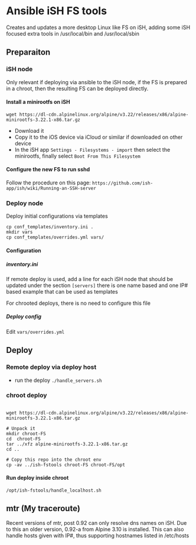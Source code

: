 # Ansible iSH FS tools

Creates and updates a more desktop Linux like FS on iSH, adding some iSH focused extra tools in /usr/local/bin and /usr/local/sbin

## Preparaiton

### iSH node

Only relevant if deploying via ansible to the iSH node, if the FS is prepared in a
chroot, then the resulting FS can be deployed directly.

#### Install a minirootfs on iSH

```shell
wget https://dl-cdn.alpinelinux.org/alpine/v3.22/releases/x86/alpine-minirootfs-3.22.1-x86.tar.gz
```

- Download it
- Copy it to the iOS device via iCloud or similar if downloaded on other device
- In the iSH app `Settings - Filesystems - import` then select the minirootfs,
  finally select `Boot From This Filesystem`

#### Configure the new FS to run sshd

Follow the procedure on this page: `https://github.com/ish-app/ish/wiki/Running-an-SSH-server`

### Deploy node

Deploy initial configurations via templates

```shell
cp conf_templates/inventory.ini .
mkdir vars
cp conf_templates/overrides.yml vars/
```

#### Configuration

##### inventory.ini

If remote deploy is used, add a line for each iSH node that should be updated under
the section `[servers]` there is one name based and one IP# based example that
can be used as templates

For chrooted deploys, there is no need to configure this file

##### Deploy config

Edit `vars/overrides.yml`

## Deploy

### Remote deploy via deploy host

- run the deploy `./handle_servers.sh`

### chroot deploy

```shell

wget https://dl-cdn.alpinelinux.org/alpine/v3.22/releases/x86/alpine-minirootfs-3.22.1-x86.tar.gz

# Unpack it
mkdir chroot-FS
cd  chroot-FS
tar ../xfz alpine-minirootfs-3.22.1-x86.tar.gz
cd ..

# Copy this repo into the chroot env
cp -av ../ish-fstools chroot-FS chroot-FS/opt
```

#### Run deploy inside chroot

`/opt/ish-fstools/handle_localhost.sh`

## mtr (My traceroute)

Recent versions of mtr, post 0.92 can only resolve dns names on iSH. Due to this
an older version, 0.92-a from Alpine 3.10 is installed. This can also handle
hosts given with IP#, thus supporting hostnames listed in /etc/hosts
